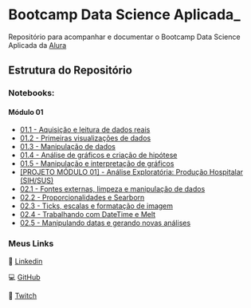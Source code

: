 # Bootcamp Data Science Aplicada_

Repositório para acompanhar e documentar o Bootcamp Data Science Aplicada da [Alura](https://www.alura.com.br/bootcamp/data-science-aplicada/matriculas-abertas)

## Estrutura do Repositório

### Notebooks:

#### Módulo 01
 - [01.1 - Aquisição e leitura de dados reais](https://github.com/aureliowozhiak/Bootcamp-Data-Science-Aplicada/blob/8a9977fa309743f416c6968752a9fd5a160416ce/notebooks/01.1%20-%20Aquisi%C3%A7%C3%A3o%20e%20leitura%20de%20dados%20reais.ipynb)
 - [01.2 - Primeiras visualizações de dados](https://github.com/aureliowozhiak/Bootcamp-Data-Science-Aplicada/blob/20d074bee8fca3319a6e455def5f4b14f9c96e56/notebooks/01.2%20-%20Primeiras%20visualiza%C3%A7%C3%B5es%20de%20dados.ipynb)
 - [01.3 - Manipulação de dados](https://github.com/aureliowozhiak/Bootcamp-Data-Science-Aplicada/blob/4e1a56bad6060d12a404ec9ed735b5260365dc25/notebooks/01.3%20-%20Manipula%C3%A7%C3%A3o%20de%20dados.ipynb)
 - [01.4 - Análise de gráficos e criação de hipótese](https://github.com/aureliowozhiak/Bootcamp-Data-Science-Aplicada/blob/7215e48cb5350cfbe32ab6c9f881569b0637c26e/notebooks/01.4%20-%20An%C3%A1lise%20de%20gr%C3%A1ficos%20e%20cria%C3%A7%C3%A3o%20de%20hip%C3%B3tese.ipynb)
 - [01.5 - Manipulação e interpretação de gráficos](https://github.com/aureliowozhiak/Bootcamp-Data-Science-Aplicada/blob/9af26691dec986ea6ee6291c52dd10a9c9f33649/notebooks/01.5%20-%20Manipula%C3%A7%C3%A3o%20e%20interpreta%C3%A7%C3%A3o%20de%20gr%C3%A1ficos.ipynb)
 - [[PROJETO MÓDULO 01] - Análise Exploratória: Produção Hospitalar (SIH/SUS)](https://github.com/aureliowozhiak/Bootcamp-Data-Science-Aplicada/blob/main/notebooks/Projeto%20M%C3%B3dulo%2001%20-%20%20An%C3%A1lise%20Explorat%C3%B3ria%20Produ%C3%A7%C3%A3o%20Hospitalar%20(SIH-SUS).ipynb)
 - [02.1 - Fontes externas, limpeza e manipulação de dados](https://github.com/aureliowozhiak/Bootcamp-Data-Science-Aplicada/blob/0fb38aa8d1b19a6efe3f3d7a979f1e27bc219c68/notebooks/02.1%20-%20Fontes%20externas,%20limpeza%20e%20manipula%C3%A7%C3%A3o%20de%20dados.ipynb)
 - [02.2 - Proporcionalidades e Searborn](https://github.com/aureliowozhiak/Bootcamp-Data-Science-Aplicada/blob/ba908e4d9948c90dac6a26b6dc771f4e5d5d82df/notebooks/02.2%20-%20Proporcionalidades%20e%20Searborn.ipynb)
 - [02.3 - Ticks, escalas e formatação de imagem](https://github.com/aureliowozhiak/Bootcamp-Data-Science-Aplicada/blob/3911b8eb6f16032f3fa1683f2605a3f1ab11ea03/notebooks/02.3%20-%20Ticks,%20escalas%20e%20formata%C3%A7%C3%A3o%20de%20imagem.ipynb)
 - [02.4 - Trabalhando com DateTime e Melt](https://github.com/aureliowozhiak/Bootcamp-Data-Science-Aplicada/blob/307a7c13541e15c12ca82cf15f7cdec18f4a4b0b/notebooks/02.4%20-%20Trabalhando%20com%20DateTime%20e%20Melt.ipynb)
 - [02.5 - Manipulando datas e gerando novas análises](https://github.com/aureliowozhiak/Bootcamp-Data-Science-Aplicada/blob/bebb453de0278312069b49efb105d155f85fedb0/notebooks/02.5%20-%20Manipulando%20datas%20e%20gerando%20novas%20an%C3%A1lises.ipynb)

### Meus Links


👔 [Linkedin](https://www.linkedin.com/in/aureliowozhiak/)

💻 [GitHub](https://github.com/aureliowozhiak)

👾 [Twitch](https://www.twitch.tv/aureliano1337)
